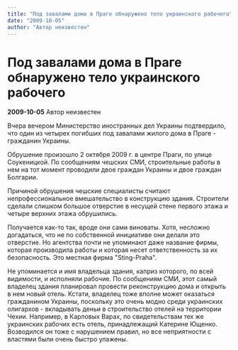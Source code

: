 ```yaml
---
title: "Под завалами дома в Праге обнаружено тело украинского рабочего"
date: "2009-10-05"
author: "Автор неизвестен"
---
```


# Под завалами дома в Праге обнаружено тело украинского рабочего

**2009-10-05** Автор неизвестен

Вчера вечером Министерство иностранных дел Украины подтвердило, что один из четырех погибших под завалами жилого дома в Праге - гражданин Украины.

Обрушение произошло 2 октября 2009 г. в центре Праги, по улице Соукеницкой. По сообщениям чешских СМИ, строительные работы в нем на тот момент проводили двое граждан Украины и двое граждан Болгарии.

Причиной обрушения чешские специалисты считают непрофессиональное вмешательство в конструкцию здания. Строители сделали слишком большое отверстие в несущей стене первого этажа и четыре верхних этажа обрушились.

Получается как-то так, вроде они сами виноваты. Хотя, несложно догадаться, что не по собственной инициативе они делали это отверстие. Но агентства почти не упоминают даже название фирмы, которая производила работы и которая несет ответственность за их безопасность. Это местная фирма "Sting-Praha".

Не упоминается и имя владельца здания, каприз которого, по всей видимости, и исполняли рабочие. По сообщениям СМИ, этот самый владелец здания планировал провести реконструкцию дома и открыть в нем новый отель. Кстати, владелец тоже вполне может оказаться гражданином Украины, поскольку это очень модно среди украинских олигархов - вкладывать деньи в строительство отелей на территории Чехии. Например, в Карловых Варах, по свидетельствам тех же украинских рабочих есть отель, принадлежащий Катерине Ющенко. Возводился он тоже с нарушением правил, но все неприятности с властями были очень быстро улажены.